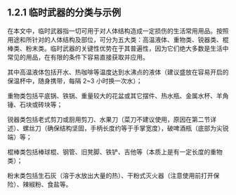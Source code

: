 ## 1.2.1 临时武器的分类与示例

在本文中，临时武器指一切可用于对人体结构造成一定损伤的生活常用用品。按照用途和所针对的人体结构及部位，可分为五大类：高温液体、重物类、锐器类、棍棒类、粉末类。临时武器的关键性优势在于其普遍性，因为它们绝大多数是生活中常见的用品，在有限的条件下容易直接获取并应用。

其中高温液体包括开水、热咖啡等温度达到水沸点的液体（建议盛放在容易开启的保温杯中，随身携带，每隔 2~3 小时换一次水）；

重物类包括平底锅、铁锅、重量较大的花盆或其它摆件、热水瓶、金属水杯、羊角锤、石块或砖块等；

锐器类包括老式剪刀或厨用剪刀、水果刀（菜刀不建议使用，原因在第二节详述）、螺丝刀（确保结构坚固，手柄长度约等于手掌宽度），破啤酒瓶（底部为尖锐端）等；

棍棒类包括棒球棍、钢管、旧凳脚、铁铲、吉他等（本质上是有一定长度的重物类）；

粉末类包括生石灰（溶于水放出大量的热）、干粉式灭火器（注意使用前打开保险）、辣椒粉、食盐等。
